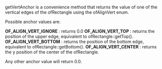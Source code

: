getVertAnchor is a convenience method that returns the value of one of the vertical edges of the ofRectangle
using the ofAlignVert enum.

Possible anchor values are:

__OF_ALIGN_VERT_IGNORE__  : returns 0.0
__OF_ALIGN_VERT_TOP__     : returns the position of the upper edge, equivalent to ofRectangle::getTop().
__OF_ALIGN_VERT_BOTTOM__  : returns the position of the bottom edge, equivalent to ofRectangle::getBottom().
__OF_ALIGN_VERT_CENTER__  : returns the y position of the center of the ofRectangle.

Any other anchor value will return 0.0.
